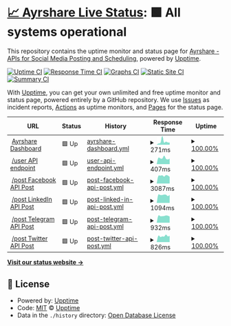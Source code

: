 # [📈 Ayrshare Live Status](https://status.ayrshare.com): <!--live status--> **🟩 All systems operational**

This repository contains the uptime monitor and status page for [Ayrshare - APIs for Social Media Posting and Scheduling](https://www.ayrshare.com), powered by [Upptime](https://github.com/upptime/upptime).

[![Uptime CI](https://github.com/gbourne1/uptime-status/workflows/Uptime%20CI/badge.svg)](https://github.com/gbourne1/uptime-status/actions?query=workflow%3A%22Uptime+CI%22)
[![Response Time CI](https://github.com/gbourne1/uptime-status/workflows/Response%20Time%20CI/badge.svg)](https://github.com/gbourne1/uptime-status/actions?query=workflow%3A%22Response+Time+CI%22)
[![Graphs CI](https://github.com/gbourne1/uptime-status/workflows/Graphs%20CI/badge.svg)](https://github.com/gbourne1/uptime-status/actions?query=workflow%3A%22Graphs+CI%22)
[![Static Site CI](https://github.com/gbourne1/uptime-status/workflows/Static%20Site%20CI/badge.svg)](https://github.com/gbourne1/uptime-status/actions?query=workflow%3A%22Static+Site+CI%22)
[![Summary CI](https://github.com/gbourne1/uptime-status/workflows/Summary%20CI/badge.svg)](https://github.com/gbourne1/uptime-status/actions?query=workflow%3A%22Summary+CI%22)

With [Upptime](https://upptime.js.org), you can get your own unlimited and free uptime monitor and status page, powered entirely by a GitHub repository. We use [Issues](https://github.com/upptime/upptime/issues) as incident reports, [Actions](https://github.com/gbourne1/uptime-status/actions) as uptime monitors, and [Pages](https://upptime.github.io/upptime) for the status page.

<!--start: status pages-->
<!-- This summary is generated by Upptime (https://github.com/upptime/upptime) -->
<!-- Do not edit this manually, your changes will be overwritten -->
<!-- prettier-ignore -->
| URL | Status | History | Response Time | Uptime |
| --- | ------ | ------- | ------------- | ------ |
| <img alt="" src="https://app.ayrshare.com/icon.png" height="13"> [Ayrshare Dashboard](https://app.ayrshare.com) | 🟩 Up | [ayrshare-dashboard.yml](https://github.com/ayrshare/uptime-status/commits/HEAD/history/ayrshare-dashboard.yml) | <details><summary><img alt="Response time graph" src="./graphs/ayrshare-dashboard/response-time-week.png" height="20"> 271ms</summary><br><a href="https://status.ayrshare.com/history/ayrshare-dashboard"><img alt="Response time 232" src="https://img.shields.io/endpoint?url=https%3A%2F%2Fraw.githubusercontent.com%2Fayrshare%2Fuptime-status%2FHEAD%2Fapi%2Fayrshare-dashboard%2Fresponse-time.json"></a><br><a href="https://status.ayrshare.com/history/ayrshare-dashboard"><img alt="24-hour response time 188" src="https://img.shields.io/endpoint?url=https%3A%2F%2Fraw.githubusercontent.com%2Fayrshare%2Fuptime-status%2FHEAD%2Fapi%2Fayrshare-dashboard%2Fresponse-time-day.json"></a><br><a href="https://status.ayrshare.com/history/ayrshare-dashboard"><img alt="7-day response time 271" src="https://img.shields.io/endpoint?url=https%3A%2F%2Fraw.githubusercontent.com%2Fayrshare%2Fuptime-status%2FHEAD%2Fapi%2Fayrshare-dashboard%2Fresponse-time-week.json"></a><br><a href="https://status.ayrshare.com/history/ayrshare-dashboard"><img alt="30-day response time 203" src="https://img.shields.io/endpoint?url=https%3A%2F%2Fraw.githubusercontent.com%2Fayrshare%2Fuptime-status%2FHEAD%2Fapi%2Fayrshare-dashboard%2Fresponse-time-month.json"></a><br><a href="https://status.ayrshare.com/history/ayrshare-dashboard"><img alt="1-year response time 234" src="https://img.shields.io/endpoint?url=https%3A%2F%2Fraw.githubusercontent.com%2Fayrshare%2Fuptime-status%2FHEAD%2Fapi%2Fayrshare-dashboard%2Fresponse-time-year.json"></a></details> | <details><summary><a href="https://status.ayrshare.com/history/ayrshare-dashboard">100.00%</a></summary><a href="https://status.ayrshare.com/history/ayrshare-dashboard"><img alt="All-time uptime 100.00%" src="https://img.shields.io/endpoint?url=https%3A%2F%2Fraw.githubusercontent.com%2Fayrshare%2Fuptime-status%2FHEAD%2Fapi%2Fayrshare-dashboard%2Fuptime.json"></a><br><a href="https://status.ayrshare.com/history/ayrshare-dashboard"><img alt="24-hour uptime 100.00%" src="https://img.shields.io/endpoint?url=https%3A%2F%2Fraw.githubusercontent.com%2Fayrshare%2Fuptime-status%2FHEAD%2Fapi%2Fayrshare-dashboard%2Fuptime-day.json"></a><br><a href="https://status.ayrshare.com/history/ayrshare-dashboard"><img alt="7-day uptime 100.00%" src="https://img.shields.io/endpoint?url=https%3A%2F%2Fraw.githubusercontent.com%2Fayrshare%2Fuptime-status%2FHEAD%2Fapi%2Fayrshare-dashboard%2Fuptime-week.json"></a><br><a href="https://status.ayrshare.com/history/ayrshare-dashboard"><img alt="30-day uptime 100.00%" src="https://img.shields.io/endpoint?url=https%3A%2F%2Fraw.githubusercontent.com%2Fayrshare%2Fuptime-status%2FHEAD%2Fapi%2Fayrshare-dashboard%2Fuptime-month.json"></a><br><a href="https://status.ayrshare.com/history/ayrshare-dashboard"><img alt="1-year uptime 100.00%" src="https://img.shields.io/endpoint?url=https%3A%2F%2Fraw.githubusercontent.com%2Fayrshare%2Fuptime-status%2FHEAD%2Fapi%2Fayrshare-dashboard%2Fuptime-year.json"></a></details>
| <img alt="" src="https://app.ayrshare.com/api-rest-blue.png" height="13"> [/user API endpoint](https://app.ayrshare.com/api/user) | 🟩 Up | [user-api-endpoint.yml](https://github.com/ayrshare/uptime-status/commits/HEAD/history/user-api-endpoint.yml) | <details><summary><img alt="Response time graph" src="./graphs/user-api-endpoint/response-time-week.png" height="20"> 407ms</summary><br><a href="https://status.ayrshare.com/history/user-api-endpoint"><img alt="Response time 508" src="https://img.shields.io/endpoint?url=https%3A%2F%2Fraw.githubusercontent.com%2Fayrshare%2Fuptime-status%2FHEAD%2Fapi%2Fuser-api-endpoint%2Fresponse-time.json"></a><br><a href="https://status.ayrshare.com/history/user-api-endpoint"><img alt="24-hour response time 371" src="https://img.shields.io/endpoint?url=https%3A%2F%2Fraw.githubusercontent.com%2Fayrshare%2Fuptime-status%2FHEAD%2Fapi%2Fuser-api-endpoint%2Fresponse-time-day.json"></a><br><a href="https://status.ayrshare.com/history/user-api-endpoint"><img alt="7-day response time 407" src="https://img.shields.io/endpoint?url=https%3A%2F%2Fraw.githubusercontent.com%2Fayrshare%2Fuptime-status%2FHEAD%2Fapi%2Fuser-api-endpoint%2Fresponse-time-week.json"></a><br><a href="https://status.ayrshare.com/history/user-api-endpoint"><img alt="30-day response time 517" src="https://img.shields.io/endpoint?url=https%3A%2F%2Fraw.githubusercontent.com%2Fayrshare%2Fuptime-status%2FHEAD%2Fapi%2Fuser-api-endpoint%2Fresponse-time-month.json"></a><br><a href="https://status.ayrshare.com/history/user-api-endpoint"><img alt="1-year response time 516" src="https://img.shields.io/endpoint?url=https%3A%2F%2Fraw.githubusercontent.com%2Fayrshare%2Fuptime-status%2FHEAD%2Fapi%2Fuser-api-endpoint%2Fresponse-time-year.json"></a></details> | <details><summary><a href="https://status.ayrshare.com/history/user-api-endpoint">100.00%</a></summary><a href="https://status.ayrshare.com/history/user-api-endpoint"><img alt="All-time uptime 100.00%" src="https://img.shields.io/endpoint?url=https%3A%2F%2Fraw.githubusercontent.com%2Fayrshare%2Fuptime-status%2FHEAD%2Fapi%2Fuser-api-endpoint%2Fuptime.json"></a><br><a href="https://status.ayrshare.com/history/user-api-endpoint"><img alt="24-hour uptime 100.00%" src="https://img.shields.io/endpoint?url=https%3A%2F%2Fraw.githubusercontent.com%2Fayrshare%2Fuptime-status%2FHEAD%2Fapi%2Fuser-api-endpoint%2Fuptime-day.json"></a><br><a href="https://status.ayrshare.com/history/user-api-endpoint"><img alt="7-day uptime 100.00%" src="https://img.shields.io/endpoint?url=https%3A%2F%2Fraw.githubusercontent.com%2Fayrshare%2Fuptime-status%2FHEAD%2Fapi%2Fuser-api-endpoint%2Fuptime-week.json"></a><br><a href="https://status.ayrshare.com/history/user-api-endpoint"><img alt="30-day uptime 100.00%" src="https://img.shields.io/endpoint?url=https%3A%2F%2Fraw.githubusercontent.com%2Fayrshare%2Fuptime-status%2FHEAD%2Fapi%2Fuser-api-endpoint%2Fuptime-month.json"></a><br><a href="https://status.ayrshare.com/history/user-api-endpoint"><img alt="1-year uptime 100.00%" src="https://img.shields.io/endpoint?url=https%3A%2F%2Fraw.githubusercontent.com%2Fayrshare%2Fuptime-status%2FHEAD%2Fapi%2Fuser-api-endpoint%2Fuptime-year.json"></a></details>
| <img alt="" src="https://app.ayrshare.com/api-rest-blue.png" height="13"> [/post Facebook API Post](https://app.ayrshare.com/api/post/random) | 🟩 Up | [post-facebook-api-post.yml](https://github.com/ayrshare/uptime-status/commits/HEAD/history/post-facebook-api-post.yml) | <details><summary><img alt="Response time graph" src="./graphs/post-facebook-api-post/response-time-week.png" height="20"> 3087ms</summary><br><a href="https://status.ayrshare.com/history/post-facebook-api-post"><img alt="Response time 2633" src="https://img.shields.io/endpoint?url=https%3A%2F%2Fraw.githubusercontent.com%2Fayrshare%2Fuptime-status%2FHEAD%2Fapi%2Fpost-facebook-api-post%2Fresponse-time.json"></a><br><a href="https://status.ayrshare.com/history/post-facebook-api-post"><img alt="24-hour response time 2670" src="https://img.shields.io/endpoint?url=https%3A%2F%2Fraw.githubusercontent.com%2Fayrshare%2Fuptime-status%2FHEAD%2Fapi%2Fpost-facebook-api-post%2Fresponse-time-day.json"></a><br><a href="https://status.ayrshare.com/history/post-facebook-api-post"><img alt="7-day response time 3087" src="https://img.shields.io/endpoint?url=https%3A%2F%2Fraw.githubusercontent.com%2Fayrshare%2Fuptime-status%2FHEAD%2Fapi%2Fpost-facebook-api-post%2Fresponse-time-week.json"></a><br><a href="https://status.ayrshare.com/history/post-facebook-api-post"><img alt="30-day response time 2643" src="https://img.shields.io/endpoint?url=https%3A%2F%2Fraw.githubusercontent.com%2Fayrshare%2Fuptime-status%2FHEAD%2Fapi%2Fpost-facebook-api-post%2Fresponse-time-month.json"></a><br><a href="https://status.ayrshare.com/history/post-facebook-api-post"><img alt="1-year response time 2754" src="https://img.shields.io/endpoint?url=https%3A%2F%2Fraw.githubusercontent.com%2Fayrshare%2Fuptime-status%2FHEAD%2Fapi%2Fpost-facebook-api-post%2Fresponse-time-year.json"></a></details> | <details><summary><a href="https://status.ayrshare.com/history/post-facebook-api-post">100.00%</a></summary><a href="https://status.ayrshare.com/history/post-facebook-api-post"><img alt="All-time uptime 100.00%" src="https://img.shields.io/endpoint?url=https%3A%2F%2Fraw.githubusercontent.com%2Fayrshare%2Fuptime-status%2FHEAD%2Fapi%2Fpost-facebook-api-post%2Fuptime.json"></a><br><a href="https://status.ayrshare.com/history/post-facebook-api-post"><img alt="24-hour uptime 100.00%" src="https://img.shields.io/endpoint?url=https%3A%2F%2Fraw.githubusercontent.com%2Fayrshare%2Fuptime-status%2FHEAD%2Fapi%2Fpost-facebook-api-post%2Fuptime-day.json"></a><br><a href="https://status.ayrshare.com/history/post-facebook-api-post"><img alt="7-day uptime 100.00%" src="https://img.shields.io/endpoint?url=https%3A%2F%2Fraw.githubusercontent.com%2Fayrshare%2Fuptime-status%2FHEAD%2Fapi%2Fpost-facebook-api-post%2Fuptime-week.json"></a><br><a href="https://status.ayrshare.com/history/post-facebook-api-post"><img alt="30-day uptime 100.00%" src="https://img.shields.io/endpoint?url=https%3A%2F%2Fraw.githubusercontent.com%2Fayrshare%2Fuptime-status%2FHEAD%2Fapi%2Fpost-facebook-api-post%2Fuptime-month.json"></a><br><a href="https://status.ayrshare.com/history/post-facebook-api-post"><img alt="1-year uptime 100.00%" src="https://img.shields.io/endpoint?url=https%3A%2F%2Fraw.githubusercontent.com%2Fayrshare%2Fuptime-status%2FHEAD%2Fapi%2Fpost-facebook-api-post%2Fuptime-year.json"></a></details>
| <img alt="" src="https://app.ayrshare.com/api-rest-blue.png" height="13"> [/post LinkedIn API Post](https://app.ayrshare.com/api/post/random) | 🟩 Up | [post-linked-in-api-post.yml](https://github.com/ayrshare/uptime-status/commits/HEAD/history/post-linked-in-api-post.yml) | <details><summary><img alt="Response time graph" src="./graphs/post-linked-in-api-post/response-time-week.png" height="20"> 1094ms</summary><br><a href="https://status.ayrshare.com/history/post-linked-in-api-post"><img alt="Response time 1145" src="https://img.shields.io/endpoint?url=https%3A%2F%2Fraw.githubusercontent.com%2Fayrshare%2Fuptime-status%2FHEAD%2Fapi%2Fpost-linked-in-api-post%2Fresponse-time.json"></a><br><a href="https://status.ayrshare.com/history/post-linked-in-api-post"><img alt="24-hour response time 1085" src="https://img.shields.io/endpoint?url=https%3A%2F%2Fraw.githubusercontent.com%2Fayrshare%2Fuptime-status%2FHEAD%2Fapi%2Fpost-linked-in-api-post%2Fresponse-time-day.json"></a><br><a href="https://status.ayrshare.com/history/post-linked-in-api-post"><img alt="7-day response time 1094" src="https://img.shields.io/endpoint?url=https%3A%2F%2Fraw.githubusercontent.com%2Fayrshare%2Fuptime-status%2FHEAD%2Fapi%2Fpost-linked-in-api-post%2Fresponse-time-week.json"></a><br><a href="https://status.ayrshare.com/history/post-linked-in-api-post"><img alt="30-day response time 1180" src="https://img.shields.io/endpoint?url=https%3A%2F%2Fraw.githubusercontent.com%2Fayrshare%2Fuptime-status%2FHEAD%2Fapi%2Fpost-linked-in-api-post%2Fresponse-time-month.json"></a><br><a href="https://status.ayrshare.com/history/post-linked-in-api-post"><img alt="1-year response time 1195" src="https://img.shields.io/endpoint?url=https%3A%2F%2Fraw.githubusercontent.com%2Fayrshare%2Fuptime-status%2FHEAD%2Fapi%2Fpost-linked-in-api-post%2Fresponse-time-year.json"></a></details> | <details><summary><a href="https://status.ayrshare.com/history/post-linked-in-api-post">100.00%</a></summary><a href="https://status.ayrshare.com/history/post-linked-in-api-post"><img alt="All-time uptime 100.00%" src="https://img.shields.io/endpoint?url=https%3A%2F%2Fraw.githubusercontent.com%2Fayrshare%2Fuptime-status%2FHEAD%2Fapi%2Fpost-linked-in-api-post%2Fuptime.json"></a><br><a href="https://status.ayrshare.com/history/post-linked-in-api-post"><img alt="24-hour uptime 100.00%" src="https://img.shields.io/endpoint?url=https%3A%2F%2Fraw.githubusercontent.com%2Fayrshare%2Fuptime-status%2FHEAD%2Fapi%2Fpost-linked-in-api-post%2Fuptime-day.json"></a><br><a href="https://status.ayrshare.com/history/post-linked-in-api-post"><img alt="7-day uptime 100.00%" src="https://img.shields.io/endpoint?url=https%3A%2F%2Fraw.githubusercontent.com%2Fayrshare%2Fuptime-status%2FHEAD%2Fapi%2Fpost-linked-in-api-post%2Fuptime-week.json"></a><br><a href="https://status.ayrshare.com/history/post-linked-in-api-post"><img alt="30-day uptime 99.92%" src="https://img.shields.io/endpoint?url=https%3A%2F%2Fraw.githubusercontent.com%2Fayrshare%2Fuptime-status%2FHEAD%2Fapi%2Fpost-linked-in-api-post%2Fuptime-month.json"></a><br><a href="https://status.ayrshare.com/history/post-linked-in-api-post"><img alt="1-year uptime 99.99%" src="https://img.shields.io/endpoint?url=https%3A%2F%2Fraw.githubusercontent.com%2Fayrshare%2Fuptime-status%2FHEAD%2Fapi%2Fpost-linked-in-api-post%2Fuptime-year.json"></a></details>
| <img alt="" src="https://app.ayrshare.com/api-rest-blue.png" height="13"> [/post Telegram API Post](https://app.ayrshare.com/api/post/random) | 🟩 Up | [post-telegram-api-post.yml](https://github.com/ayrshare/uptime-status/commits/HEAD/history/post-telegram-api-post.yml) | <details><summary><img alt="Response time graph" src="./graphs/post-telegram-api-post/response-time-week.png" height="20"> 932ms</summary><br><a href="https://status.ayrshare.com/history/post-telegram-api-post"><img alt="Response time 1030" src="https://img.shields.io/endpoint?url=https%3A%2F%2Fraw.githubusercontent.com%2Fayrshare%2Fuptime-status%2FHEAD%2Fapi%2Fpost-telegram-api-post%2Fresponse-time.json"></a><br><a href="https://status.ayrshare.com/history/post-telegram-api-post"><img alt="24-hour response time 851" src="https://img.shields.io/endpoint?url=https%3A%2F%2Fraw.githubusercontent.com%2Fayrshare%2Fuptime-status%2FHEAD%2Fapi%2Fpost-telegram-api-post%2Fresponse-time-day.json"></a><br><a href="https://status.ayrshare.com/history/post-telegram-api-post"><img alt="7-day response time 932" src="https://img.shields.io/endpoint?url=https%3A%2F%2Fraw.githubusercontent.com%2Fayrshare%2Fuptime-status%2FHEAD%2Fapi%2Fpost-telegram-api-post%2Fresponse-time-week.json"></a><br><a href="https://status.ayrshare.com/history/post-telegram-api-post"><img alt="30-day response time 976" src="https://img.shields.io/endpoint?url=https%3A%2F%2Fraw.githubusercontent.com%2Fayrshare%2Fuptime-status%2FHEAD%2Fapi%2Fpost-telegram-api-post%2Fresponse-time-month.json"></a><br><a href="https://status.ayrshare.com/history/post-telegram-api-post"><img alt="1-year response time 1030" src="https://img.shields.io/endpoint?url=https%3A%2F%2Fraw.githubusercontent.com%2Fayrshare%2Fuptime-status%2FHEAD%2Fapi%2Fpost-telegram-api-post%2Fresponse-time-year.json"></a></details> | <details><summary><a href="https://status.ayrshare.com/history/post-telegram-api-post">100.00%</a></summary><a href="https://status.ayrshare.com/history/post-telegram-api-post"><img alt="All-time uptime 100.00%" src="https://img.shields.io/endpoint?url=https%3A%2F%2Fraw.githubusercontent.com%2Fayrshare%2Fuptime-status%2FHEAD%2Fapi%2Fpost-telegram-api-post%2Fuptime.json"></a><br><a href="https://status.ayrshare.com/history/post-telegram-api-post"><img alt="24-hour uptime 100.00%" src="https://img.shields.io/endpoint?url=https%3A%2F%2Fraw.githubusercontent.com%2Fayrshare%2Fuptime-status%2FHEAD%2Fapi%2Fpost-telegram-api-post%2Fuptime-day.json"></a><br><a href="https://status.ayrshare.com/history/post-telegram-api-post"><img alt="7-day uptime 100.00%" src="https://img.shields.io/endpoint?url=https%3A%2F%2Fraw.githubusercontent.com%2Fayrshare%2Fuptime-status%2FHEAD%2Fapi%2Fpost-telegram-api-post%2Fuptime-week.json"></a><br><a href="https://status.ayrshare.com/history/post-telegram-api-post"><img alt="30-day uptime 100.00%" src="https://img.shields.io/endpoint?url=https%3A%2F%2Fraw.githubusercontent.com%2Fayrshare%2Fuptime-status%2FHEAD%2Fapi%2Fpost-telegram-api-post%2Fuptime-month.json"></a><br><a href="https://status.ayrshare.com/history/post-telegram-api-post"><img alt="1-year uptime 100.00%" src="https://img.shields.io/endpoint?url=https%3A%2F%2Fraw.githubusercontent.com%2Fayrshare%2Fuptime-status%2FHEAD%2Fapi%2Fpost-telegram-api-post%2Fuptime-year.json"></a></details>
| <img alt="" src="https://app.ayrshare.com/api-rest-blue.png" height="13"> [/post Twitter API Post](https://app.ayrshare.com/api/post/random) | 🟩 Up | [post-twitter-api-post.yml](https://github.com/ayrshare/uptime-status/commits/HEAD/history/post-twitter-api-post.yml) | <details><summary><img alt="Response time graph" src="./graphs/post-twitter-api-post/response-time-week.png" height="20"> 826ms</summary><br><a href="https://status.ayrshare.com/history/post-twitter-api-post"><img alt="Response time 1065" src="https://img.shields.io/endpoint?url=https%3A%2F%2Fraw.githubusercontent.com%2Fayrshare%2Fuptime-status%2FHEAD%2Fapi%2Fpost-twitter-api-post%2Fresponse-time.json"></a><br><a href="https://status.ayrshare.com/history/post-twitter-api-post"><img alt="24-hour response time 849" src="https://img.shields.io/endpoint?url=https%3A%2F%2Fraw.githubusercontent.com%2Fayrshare%2Fuptime-status%2FHEAD%2Fapi%2Fpost-twitter-api-post%2Fresponse-time-day.json"></a><br><a href="https://status.ayrshare.com/history/post-twitter-api-post"><img alt="7-day response time 826" src="https://img.shields.io/endpoint?url=https%3A%2F%2Fraw.githubusercontent.com%2Fayrshare%2Fuptime-status%2FHEAD%2Fapi%2Fpost-twitter-api-post%2Fresponse-time-week.json"></a><br><a href="https://status.ayrshare.com/history/post-twitter-api-post"><img alt="30-day response time 891" src="https://img.shields.io/endpoint?url=https%3A%2F%2Fraw.githubusercontent.com%2Fayrshare%2Fuptime-status%2FHEAD%2Fapi%2Fpost-twitter-api-post%2Fresponse-time-month.json"></a><br><a href="https://status.ayrshare.com/history/post-twitter-api-post"><img alt="1-year response time 1083" src="https://img.shields.io/endpoint?url=https%3A%2F%2Fraw.githubusercontent.com%2Fayrshare%2Fuptime-status%2FHEAD%2Fapi%2Fpost-twitter-api-post%2Fresponse-time-year.json"></a></details> | <details><summary><a href="https://status.ayrshare.com/history/post-twitter-api-post">100.00%</a></summary><a href="https://status.ayrshare.com/history/post-twitter-api-post"><img alt="All-time uptime 99.99%" src="https://img.shields.io/endpoint?url=https%3A%2F%2Fraw.githubusercontent.com%2Fayrshare%2Fuptime-status%2FHEAD%2Fapi%2Fpost-twitter-api-post%2Fuptime.json"></a><br><a href="https://status.ayrshare.com/history/post-twitter-api-post"><img alt="24-hour uptime 100.00%" src="https://img.shields.io/endpoint?url=https%3A%2F%2Fraw.githubusercontent.com%2Fayrshare%2Fuptime-status%2FHEAD%2Fapi%2Fpost-twitter-api-post%2Fuptime-day.json"></a><br><a href="https://status.ayrshare.com/history/post-twitter-api-post"><img alt="7-day uptime 100.00%" src="https://img.shields.io/endpoint?url=https%3A%2F%2Fraw.githubusercontent.com%2Fayrshare%2Fuptime-status%2FHEAD%2Fapi%2Fpost-twitter-api-post%2Fuptime-week.json"></a><br><a href="https://status.ayrshare.com/history/post-twitter-api-post"><img alt="30-day uptime 99.82%" src="https://img.shields.io/endpoint?url=https%3A%2F%2Fraw.githubusercontent.com%2Fayrshare%2Fuptime-status%2FHEAD%2Fapi%2Fpost-twitter-api-post%2Fuptime-month.json"></a><br><a href="https://status.ayrshare.com/history/post-twitter-api-post"><img alt="1-year uptime 99.98%" src="https://img.shields.io/endpoint?url=https%3A%2F%2Fraw.githubusercontent.com%2Fayrshare%2Fuptime-status%2FHEAD%2Fapi%2Fpost-twitter-api-post%2Fuptime-year.json"></a></details>

<!--end: status pages-->

[**Visit our status website →**](https://upptime.github.io/upptime)

## 📄 License

- Powered by: [Upptime](https://github.com/upptime/upptime)
- Code: [MIT](./LICENSE) © [Upptime](https://upptime.js.org)
- Data in the `./history` directory: [Open Database License](https://opendatacommons.org/licenses/odbl/1-0/)
